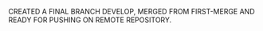 
CREATED A FINAL BRANCH DEVELOP, MERGED FROM FIRST-MERGE AND READY FOR PUSHING ON REMOTE REPOSITORY.

